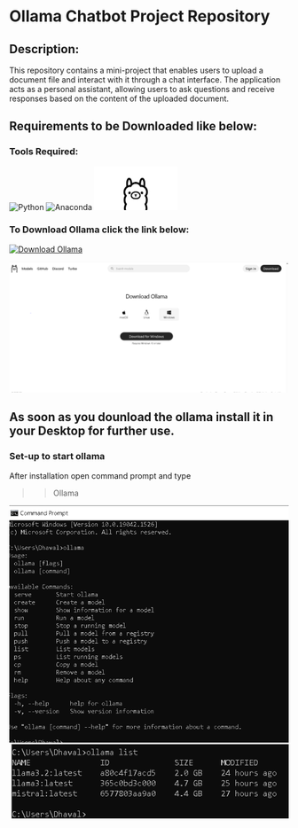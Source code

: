 # Ollama Chatbot Project Repository

## Description:

This repository contains a mini-project that enables users to upload a document file and interact with it through a chat interface. 
The application acts as a personal assistant, allowing users to ask questions and receive responses based on the content of the uploaded document.

## Requirements to be Downloaded like below:
### Tools Required:

![Python](https://img.shields.io/badge/Python-3776AB?logo=python&logoColor=white)
![Anaconda](https://img.shields.io/badge/Anaconda-44A833?logo=anaconda&logoColor=white)
<img src="https://github.com/dhavltharkaaar/Ollama_Chat/blob/main/images/ollamalogo.png?raw=true" alt="Ollama" width="150">

### To Download Ollama click the link below:  
[![Download Ollama](https://img.shields.io/badge/Website-202020?logo=About.me&logoColor=white)](https://ollama.com/download)

<img src="https://github.com/dhavltharkaaar/Ollama_Chat/blob/main/images/ollama_download.png" alt="Ollama Download Page" width="600">

## As soon as you dounload the ollama install it in your Desktop for further use.

### Set-up to start ollama
After installation open command prompt and type
>> Ollama
<img src="https://github.com/dhavltharkaaar/Ollama_Chat/blob/main/images/cmd.png" alt="Ollama check" width="600">
<img src="https://github.com/dhavltharkaaar/Ollama_Chat/blob/main/images/list.PNG" alt="Ollama list" width="600">




